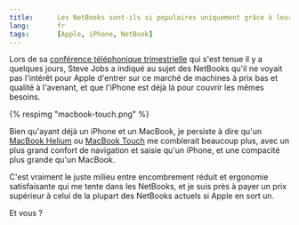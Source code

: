 ```yaml
---
title:      Les NetBooks sont-ils si populaires uniquement grâce à leur prix ?
lang:       fr
tags:       [Apple, iPhone, NetBook]
---
```


Lors de sa [conférence téléphonique trimestrielle](http://gizmodo.com/5066543/apple-quarterly-earnings-69-million-iphones-sold-more-phones-than-rim) qui s'est tenue il y a quelques jours, Steve Jobs a indiqué au sujet des NetBooks qu'il ne voyait pas l'intérêt pour Apple d'entrer sur ce marché de machines à prix bas et qualité à l'avenant, et que l'iPhone est déjà là pour couvrir les mêmes besoins.


{% respimg "macbook-touch.png" %}

Bien qu'ayant déjà un iPhone et un MacBook, je persiste à dire qu'un [MacBook Helium](/2008/09/a-quand-un-macbook-helium-pour-concurrencer-les-asus-eee-pc-msi-wind-et-autres-medion-akoya.html) ou [MacBook Touch](http://gizmodo.com/341007/is-the-apple-macbook-touch-a-realistic-possibility) me comblerait beaucoup plus, avec un plus grand confort de navigation et saisie qu'un iPhone, et une compacité plus grande qu'un MacBook.

C'est vraiment le juste milieu entre encombrement réduit et ergonomie satisfaisante qui me tente dans les NetBooks, et je suis près à payer un prix supérieur à celui de la plupart des NetBooks actuels si Apple en sort un.

Et vous ?
